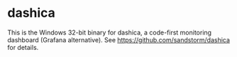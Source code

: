 # dashica

This is the Windows 32-bit binary for dashica, a code-first monitoring dashboard (Grafana alternative). See https://github.com/sandstorm/dashica for details.
